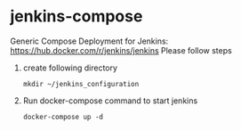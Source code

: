 # jenkins-compose
Generic Compose Deployment for Jenkins: https://hub.docker.com/r/jenkins/jenkins
Please follow steps
1. create following directory

   ```mkdir ~/jenkins_configuration```
3. Run docker-compose command to start jenkins

   ```docker-compose up -d```
